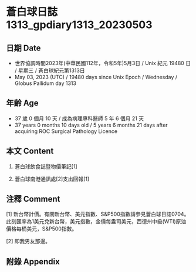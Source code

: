 [_metadata_:encoding]: - "utf-8"
[_metadata_:language]: - "zh-Hant-TW"
[_metadata_:fileformat]: - "markdown"
[_metadata_:MIME_type]: - "text/plain"
[_metadata_:markdown_version]: - "commonmark version 0.30"
[_metadata_:markdown_spec]: - "https://spec.commonmark.org/0.30/"

# 蒼白球日誌1313_gpdiary1313_20230503 #

## 日期 Date ##

* 世界協調時間2023年(中華民國112年，令和5年)5月3日 / Unix 紀元 19480 日 / 星期三 / 蒼白球紀元第1313日
* May 03, 2023 (UTC) / 19480 days since Unix Epoch / Wednesday / Globus Pallidum day 1313

## 年齡 Age ##

* 37 歲 0 個月 10 天 / 成為病理專科醫師 5 年 6 個月 21 天
* 37 years 0 months 10 days old / 5 years 6 months 21 days after acquiring ROC Surgical Pathology Licence

## 本文 Content ##

1. 蒼白球飲食誌暨物價筆記[1]

    
2. 蒼白球南港通訊處[2]支出回報[1]

    

## 注釋 Comment ##

[1] 新台幣計價。有關新台幣、美元指數、S&P500指數請參見蒼白球日誌0704。此刻匯率為1美元兌新台幣，美元指數，金價每盎司美元，西德州中級(WTI)原油價格每桶美元，S&P500指數。


[2] 即我男友那邊。



## 附錄 Appendix ##

